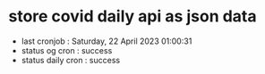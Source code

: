 # store covid daily api as json data

- last cronjob : Saturday, 22 April 2023 01:00:31
- status og cron : success
- status daily cron : success
      
      